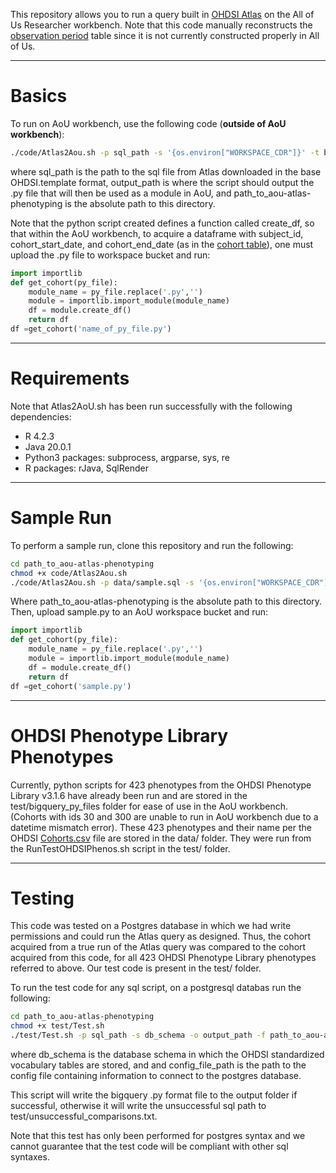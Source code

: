 This repository allows you to run a query built in [OHDSI Atlas](https://atlas-demo.ohdsi.org/) on the All of Us Researcher workbench. Note that this code manually reconstructs the [observation period](https://www.ohdsi.org/web/wiki/doku.php?id=documentation:cdm:observation_period) table since it is not currently constructed properly in All of Us.

---

# Basics

To run on AoU workbench, use the following code (**outside of AoU workbench**):

```bash
./code/Atlas2Aou.sh -p sql_path -s '{os.environ["WORKSPACE_CDR"]}' -t bigquery -o output_path -f path_to_aou-atlas-phenotyping
```

where sql_path is the path to the sql file from Atlas downloaded in the base OHDSI.template format, output_path is where the script should output the .py file that will then be used as a module in AoU, and path_to_aou-atlas-phenotyping is the absolute path to this directory.

Note that the python script created defines a function called create_df, so that within the AoU workbench, to acquire a dataframe with subject_id, cohort_start_date, and cohort_end_date (as in the [cohort table](https://www.ohdsi.org/web/wiki/doku.php?id=documentation:cdm:cohort)), one must upload the .py file to workspace bucket and run:

```python
import importlib
def get_cohort(py_file):
    module_name = py_file.replace('.py','')
    module = importlib.import_module(module_name)
    df = module.create_df()
    return df
df =get_cohort('name_of_py_file.py')
```

---

# Requirements

Note that Atlas2AoU.sh has been run successfully with the following dependencies:

- R 4.2.3
- Java 20.0.1
- Python3 packages: subprocess, argparse, sys, re
- R packages: rJava, SqlRender

---

# Sample Run

To perform a sample run, clone this repository and run the following:

```bash
cd path_to_aou-atlas-phenotyping
chmod +x code/Atlas2Aou.sh
./code/Atlas2Aou.sh -p data/sample.sql -s '{os.environ["WORKSPACE_CDR"]}' -t bigquery -o output/sample.py -f path_to_aou-atlas-phenotyping

```

Where path_to_aou-atlas-phenotyping is the absolute path to this directory. Then, upload sample.py to an AoU workspace bucket and run:

```python
import importlib
def get_cohort(py_file):
    module_name = py_file.replace('.py','')
    module = importlib.import_module(module_name)
    df = module.create_df()
    return df
df =get_cohort('sample.py')
```

---

# OHDSI Phenotype Library Phenotypes

Currently, python scripts for 423 phenotypes from the OHDSI Phenotype Library v3.1.6 have already been run and are stored in the test/bigquery_py_files folder for ease of use in the AoU workbench. (Cohorts with ids 30 and 300 are unable to run in AoU workbench due to a datetime mismatch error). These 423 phenotypes and their name per the OHDSI [Cohorts.csv](https://github.com/OHDSI/PhenotypeLibrary/blob/ac17b7af55b01ec91eb2ac1ca1ea30473f8ba621/inst/Cohorts.csv) file are stored in the data/ folder. They were run from the RunTestOHDSIPhenos.sh script in the test/ folder.

---

# Testing

This code was tested on a Postgres database in which we had write permissions and could run the Atlas query as designed.  Thus, the cohort acquired from a true run of the Atlas query was compared to the cohort acquired from this code, for all 423 OHDSI Phenotype Library phenotypes referred to above. Our test code is present in the test/ folder.

To run the test code for any sql script, on a postgresql databas run the following:

```bash
cd path_to_aou-atlas-phenotyping
chmod +x test/Test.sh
./test/Test.sh -p sql_path -s db_schema -o output_path -f path_to_aou-atlas-phenotyping -c config_file_path
```

where db_schema is the database schema in which the OHDSI standardized vocabulary tables are stored, and and config_file_path is the path to the config file containing information to connect to the postgres database.

This script will write the bigquery .py format file to the output folder if successful, otherwise it will write the unsuccessful sql path to test/unsuccessful_comparisons.txt.

Note that this test has only been performed for postgres syntax and we cannot guarantee that the test code will be compliant with other sql syntaxes.